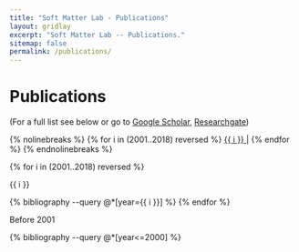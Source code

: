 ```yaml
---
title: "Soft Matter Lab - Publications"
layout: gridlay
excerpt: "Soft Matter Lab -- Publications."
sitemap: false
permalink: /publications/
---
```

# Publications

(For a full list see below or go to [Google Scholar](https://scholar.google.de/citations?user=g8LFI-EAAAAJ), [Researchgate](https://www.researchgate.net/profile/Claus_Dieter_Ohl?ev=hdr_xprf))

{% nolinebreaks %}
{% for i in (2001..2018) reversed %}
<a href="#linkyear{{ i }}"> {{ i }} |</a> 
{% endfor %}
{% endnolinebreaks %}

{% for i in (2001..2018) reversed %}
<p><a name="linkyear{{ i }}"> {{ i }}</a></p>
{% bibliography --query @*[year={{ i }}] %}
{% endfor %}
<p> Before 2001 </p>
{% bibliography --query @*[year<=2000] %}

